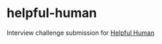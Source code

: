 # helpful-human 

Interview challenge submission for [Helpful Human](https://www.helpfulhuman.com/)
